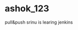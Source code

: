# ashok_123
pull&amp;push
srinu is learing jenkins
<!-- HELLO --
hi dev
hi jenkins
hi devops.
srinukadiyam
Srisree
